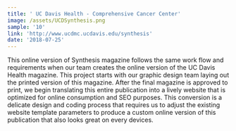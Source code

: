 ```yaml
---
title: ' UC Davis Health - Comprehensive Cancer Center'
image: /assets/UCDSynthesis.png
sample: '10'
link: 'http://www.ucdmc.ucdavis.edu/synthesis'
date: '2018-07-25'
---
```

This online version of Synthesis magazine follows the same work flow and requirements when our team creates the online version of the UC Davis Health magazine. This project starts with our graphic design team laying out the printed version of this magazine. After the final magazine is approved to print, we begin translating this entire publication into a lively website that is optimized for online consumption and SEO purposes. This conversion is a delicate design and coding process that requires us to adjust the existing website template parameters to produce a custom online version of this publication that also looks great on every devices.
